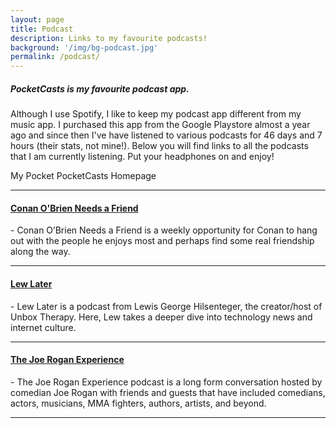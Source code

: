 ```yaml
---
layout: page
title: Podcast
description: Links to my favourite podcasts!
background: '/img/bg-podcast.jpg'
permalink: /podcast/
---
```


<h5> PocketCasts is my favourite podcast app.</h5> 
<p> Although I use Spotify, I like to keep my podcast app different from my music app. I purchased this app from the Google Playstore almost a year ago and since then I've have listened to various podcasts for 46 days and 7 hours (their stats, not mine!). Below you will find links to all the podcasts that I am currently listening. Put your headphones on and enjoy! </p>

<blockquote class="imgur-embed-pub" lang="en" data-id="a/5gMPRNC"><a href="//imgur.com/a/5gMPRNC"></a></blockquote><script async src="//s.imgur.com/min/embed.js" charset="utf-8"></script>
<span class="caption text-muted">My Pocket PocketCasts Homepage</span>

<hr>

<h4> <a href="https://www.earwolf.com/show/conan-obrien/" target="_blank" rel="noopener"> Conan O'Brien Needs a Friend </a> </h4>
 - Conan O’Brien Needs a Friend is a weekly opportunity for Conan to hang out with the people he enjoys most and perhaps find some real friendship along the way.
<hr>

<h4> <a href="https://www.lewlater.com" target="_blank" rel="noopener"> Lew Later </a> </h4>
 - Lew Later is a podcast from Lewis George Hilsenteger, the creator/host of Unbox Therapy. Here, Lew takes a deeper dive into technology news and internet culture. 
 <hr>

 <h4> <a href="http://podcasts.joerogan.net/" target="_blank" rel="noopener"> The Joe Rogan Experience </a> </h4>
 - The Joe Rogan Experience podcast is a long form conversation hosted by comedian Joe Rogan with friends and guests that have included comedians, actors, musicians, MMA fighters, authors, artists, and beyond.
 <hr>